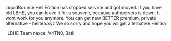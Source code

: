 LiquidBounce Hell Edition has stopped service and got moved.
If you have old LBHE, you can leave it for a souvenir, because authservers is down.
It wont work for you anymore.
You can get new BETTER premium, private alternative - helltea.xyz
We so sorry and hope you wil get alternative Helltea


-LBHE Team
naxce, V4TN0, Bati

